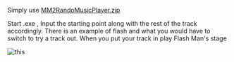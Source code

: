 Simply use [MM2RandoMusicPlayer.zip](https://github.com/ProdigyNope/MM2R-New-Tracks/files/6414248/MM2RandoMusicPlayer.zip)

Start .exe , Input the starting point along with the rest of the track accordingly.
There is an example of flash and what you would have to switch to try a track out.
When you put your track in play Flash Man's stage

![this](https://user-images.githubusercontent.com/83581609/116865328-16646880-ac12-11eb-937c-05ae7a03480e.jpg)



